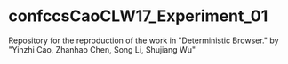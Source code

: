 # confccsCaoCLW17_Experiment_01
Repository for the reproduction of the work in "Deterministic Browser." by "Yinzhi Cao, Zhanhao Chen, Song Li, Shujiang Wu"
